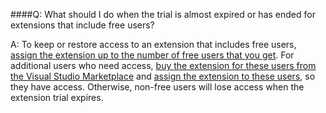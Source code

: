 ####Q:	What should I do when the trial is almost expired or has ended for extensions that include free users?

A:	To keep or restore access to an extension that includes free users, 
[assign the extension up to the number of free users that you get](../marketplace/assign-paid-extensions.md). 
For additional users who need access, 
[buy the extension for these users from the Visual Studio Marketplace](../organizations/billing/change-number-paid-extension-users.md) 
and [assign the extension to these users](../marketplace/assign-paid-extensions.md), 
so they have access. Otherwise, non-free users will lose access 
when the extension trial expires.
